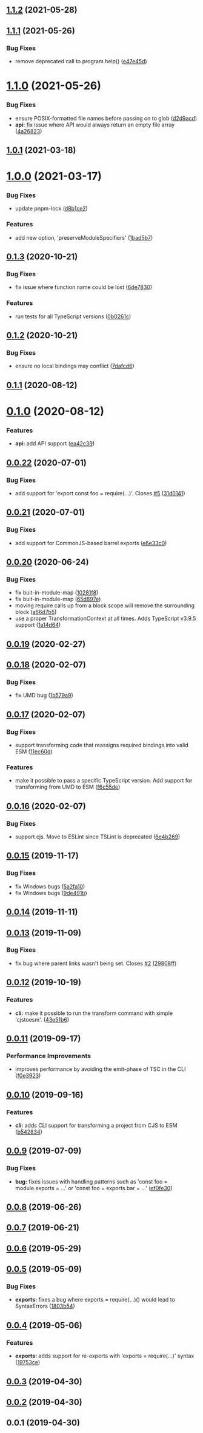 ## [1.1.2](https://github.com/wessberg/cjstoesm/compare/v1.1.1...v1.1.2) (2021-05-28)

## [1.1.1](https://github.com/wessberg/cjstoesm/compare/v1.1.0...v1.1.1) (2021-05-26)

### Bug Fixes

- remove deprecated call to program.help() ([e47e45d](https://github.com/wessberg/cjstoesm/commit/e47e45d6923f73e02083dd71ee18196b71fc1657))

# [1.1.0](https://github.com/wessberg/cjstoesm/compare/v1.0.1...v1.1.0) (2021-05-26)

### Bug Fixes

- ensure POSIX-formatted file names before passing on to glob ([d2d9acd](https://github.com/wessberg/cjstoesm/commit/d2d9acd6b730b271921a2aceda39ab25f96093c0))
- **api:** fix issue where API would always return an empty file array ([4a26823](https://github.com/wessberg/cjstoesm/commit/4a26823eef777b02f650c7f004e4fa0d1ff8b5d4))

## [1.0.1](https://github.com/wessberg/cjstoesm/compare/v1.0.0...v1.0.1) (2021-03-18)

# [1.0.0](https://github.com/wessberg/cjstoesm/compare/v0.1.3...v1.0.0) (2021-03-17)

### Bug Fixes

- update pnpm-lock ([d8b1ce2](https://github.com/wessberg/cjstoesm/commit/d8b1ce28d6f377434234d02941f7290cb4d1aa05))

### Features

- add new option, 'preserveModuleSpecifiers' ([1bad5b7](https://github.com/wessberg/cjstoesm/commit/1bad5b7adcc3e92fc0cca39410384b0bc6a73368))

## [0.1.3](https://github.com/wessberg/cjstoesm/compare/v0.1.2...v0.1.3) (2020-10-21)

### Bug Fixes

- fix issue where function name could be lost ([6de7830](https://github.com/wessberg/cjstoesm/commit/6de783098a6e3e3e00ea5c1204af620ffbb7bf96))

### Features

- run tests for all TypeScript versions ([0b0261c](https://github.com/wessberg/cjstoesm/commit/0b0261cff040a8e0e4185685c5cf935b723f7029))

## [0.1.2](https://github.com/wessberg/cjstoesm/compare/v0.1.1...v0.1.2) (2020-10-21)

### Bug Fixes

- ensure no local bindings may conflict ([7dafcd6](https://github.com/wessberg/cjstoesm/commit/7dafcd6ea440287b69dce512810699e49cfa62f3))

## [0.1.1](https://github.com/wessberg/cjstoesm/compare/v0.1.0...v0.1.1) (2020-08-12)

# [0.1.0](https://github.com/wessberg/cjstoesm/compare/v0.0.22...v0.1.0) (2020-08-12)

### Features

- **api:** add API support ([ea42c39](https://github.com/wessberg/cjstoesm/commit/ea42c393d8ae1d1d1f7eaec47cb1c0086336b6ba))

## [0.0.22](https://github.com/wessberg/cjstoesm/compare/v0.0.21...v0.0.22) (2020-07-01)

### Bug Fixes

- add support for 'export const foo = require(...)'. Closes [#5](https://github.com/wessberg/cjstoesm/issues/5) ([31d0141](https://github.com/wessberg/cjstoesm/commit/31d01416fb76edeaed23a8417029d0bd96f1452c))

## [0.0.21](https://github.com/wessberg/cjstoesm/compare/v0.0.20...v0.0.21) (2020-07-01)

### Bug Fixes

- add support for CommonJS-based barrel exports ([e6e33c0](https://github.com/wessberg/cjstoesm/commit/e6e33c000cd94c216284af41b16c4f0d41b2f57e))

## [0.0.20](https://github.com/wessberg/cjstoesm/compare/v0.0.19...v0.0.20) (2020-06-24)

### Bug Fixes

- fix buit-in-module-map ([10281f8](https://github.com/wessberg/cjstoesm/commit/10281f8ce48e7b423672aee305b2f3b8ee975a59))
- fix buit-in-module-map ([65d897e](https://github.com/wessberg/cjstoesm/commit/65d897ef066f77627f2982ab436a8e1ab46c4e58))
- moving require calls up from a block scope will remove the surrounding block ([a66d7b5](https://github.com/wessberg/cjstoesm/commit/a66d7b5d5f5e5b232b0a37874f2d5d1678d54a4f))
- use a proper TransformationContext at all times. Adds TypeScript v3.9.5 support ([1a14d64](https://github.com/wessberg/cjstoesm/commit/1a14d64e5ac26a6d8086dcf31f3e859d587aee3d))

## [0.0.19](https://github.com/wessberg/cjstoesm/compare/v0.0.18...v0.0.19) (2020-02-27)

## [0.0.18](https://github.com/wessberg/cjstoesm/compare/v0.0.17...v0.0.18) (2020-02-07)

### Bug Fixes

- fix UMD bug ([1b579a9](https://github.com/wessberg/cjstoesm/commit/1b579a9d394983d94cf58082816ec8588a7a67e7))

## [0.0.17](https://github.com/wessberg/cjstoesm/compare/v0.0.16...v0.0.17) (2020-02-07)

### Bug Fixes

- support transforming code that reassigns required bindings into valid ESM ([11ec60d](https://github.com/wessberg/cjstoesm/commit/11ec60d43d35b421d5f3659d283f0a50c235d5b5))

### Features

- make it possible to pass a specific TypeScript version. Add support for transforming from UMD to ESM ([f6c55de](https://github.com/wessberg/cjstoesm/commit/f6c55de32ac27b4fb914ad5f242aa78c22b5b3d0))

## [0.0.16](https://github.com/wessberg/cjstoesm/compare/v0.0.15...v0.0.16) (2020-02-07)

### Bug Fixes

- support cjs. Move to ESLint since TSLint is deprecated ([6e4b269](https://github.com/wessberg/cjstoesm/commit/6e4b26904f5e6381c32d4a62ab07f7602ae0708e))

## [0.0.15](https://github.com/wessberg/cjstoesm/compare/v0.0.14...v0.0.15) (2019-11-17)

### Bug Fixes

- fix Windows bugs ([5a2fa10](https://github.com/wessberg/cjstoesm/commit/5a2fa10c584c808f95022981c56f631702ca595c))
- fix Windows bugs ([9de491b](https://github.com/wessberg/cjstoesm/commit/9de491b80bb7b3f0d0f302afed114e90b613cb6a))

## [0.0.14](https://github.com/wessberg/cjstoesm/compare/v0.0.13...v0.0.14) (2019-11-11)

## [0.0.13](https://github.com/wessberg/cjstoesm/compare/v0.0.12...v0.0.13) (2019-11-09)

### Bug Fixes

- fix bug where parent links wasn't being set. Closes [#2](https://github.com/wessberg/cjstoesm/issues/2) ([29808ff](https://github.com/wessberg/cjstoesm/commit/29808ff8f74a811f25603ecc7a74893a9a1f4d61))

## [0.0.12](https://github.com/wessberg/cjstoesm/compare/v0.0.11...v0.0.12) (2019-10-19)

### Features

- **cli:** make it possible to run the transform command with simple 'cjstoesm'. ([43e51b6](https://github.com/wessberg/cjstoesm/commit/43e51b6a15f85c2b5f95e56c42059a49d48c0bb4))

## [0.0.11](https://github.com/wessberg/cjstoesm/compare/v0.0.10...v0.0.11) (2019-09-17)

### Performance Improvements

- improves performance by avoiding the emit-phase of TSC in the CLI ([f0e3923](https://github.com/wessberg/cjstoesm/commit/f0e39233d63cecfc3c919e2d71b1c8c9ab1ab6de))

## [0.0.10](https://github.com/wessberg/cjstoesm/compare/v0.0.9...v0.0.10) (2019-09-16)

### Features

- **cli:** adds CLI support for transforming a project from CJS to ESM ([b542834](https://github.com/wessberg/cjstoesm/commit/b5428345abb918901f8e471d81f200440f0ac068))

## [0.0.9](https://github.com/wessberg/cjstoesm/compare/v0.0.8...v0.0.9) (2019-07-09)

### Bug Fixes

- **bug:** fixes issues with handling patterns such as 'const foo = module.exports = ...' or 'const foo = exports.bar = ...' ([ef0fe30](https://github.com/wessberg/cjstoesm/commit/ef0fe303d355b15e68fcdf836277270748f517e2))

## [0.0.8](https://github.com/wessberg/cjstoesm/compare/v0.0.7...v0.0.8) (2019-06-26)

## [0.0.7](https://github.com/wessberg/cjstoesm/compare/v0.0.6...v0.0.7) (2019-06-21)

## [0.0.6](https://github.com/wessberg/cjstoesm/compare/v0.0.5...v0.0.6) (2019-05-29)

## [0.0.5](https://github.com/wessberg/cjstoesm/compare/v0.0.4...v0.0.5) (2019-05-09)

### Bug Fixes

- **exports:** fixes a bug where exports = require(...)() would lead to SyntaxErrors ([1803b54](https://github.com/wessberg/cjstoesm/commit/1803b54c80a23540311cd7f92095af2eeb7f804a))

## [0.0.4](https://github.com/wessberg/cjstoesm/compare/v0.0.3...v0.0.4) (2019-05-06)

### Features

- **exports:** adds support for re-exports with 'exports = require(...)' syntax ([19753ce](https://github.com/wessberg/cjstoesm/commit/19753cef73ece3af39687ff49819a0ff388cc710))

## [0.0.3](https://github.com/wessberg/cjstoesm/compare/v0.0.2...v0.0.3) (2019-04-30)

## [0.0.2](https://github.com/wessberg/cjstoesm/compare/v0.0.1...v0.0.2) (2019-04-30)

## 0.0.1 (2019-04-30)
